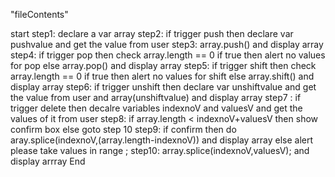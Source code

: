 "fileContents"


start 
step1: declare a var array 
step2: if trigger push then declare var pushvalue and get the value from user 
step3: array.push() and display array
step4: if trigger pop then check array.length == 0 if true then alert no values for pop else array.pop() and display array
step5: if trigger shift then check array.length == 0 if true then alert no values for shift else array.shift() and display array
step6: if trigger unshift then declare var unshiftvalue and get the value from user and array(unshiftvalue) and display array
step7 : if trigger delete then decalre variables indexnoV and valuesV and get the values of it  from user
step8: if array.length < indexnoV+valuesV then show confirm box else goto step 10
step9: if confirm then do aray.splice(indexnoV,(array.length-indexnoV)) and display array else alert please take values in range ;
step10:  array.splice(indexnoV,valuesV); and display arrray 
End
